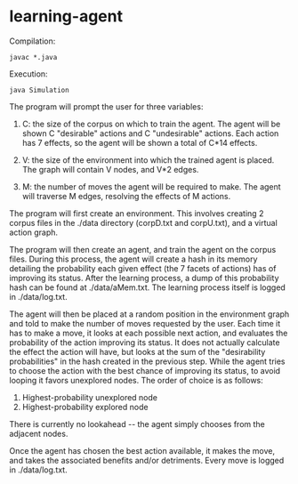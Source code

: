 learning-agent
==============
Compilation:

	javac *.java

Execution:

	java Simulation

The program will prompt the user for three variables:

1. C: the size of the corpus on which to train the agent. The agent will be shown C "desirable" actions and C "undesirable" actions. Each action has 7 effects, so the agent will be shown a total of C*14 effects.

2. V: the size of the environment into which the trained agent is placed. The graph will contain V nodes, and V*2 edges.

3. M: the number of moves the agent will be required to make. The agent will traverse M edges, resolving the effects of M actions.

The program will first create an environment. This involves creating 2 corpus files in the ./data directory (corpD.txt and corpU.txt), and a virtual action graph.

The program will then create an agent, and train the agent on the corpus files. During this process, the agent will create a hash in its memory detailing the probability each given effect (the 7 facets of actions) has of improving its status. After the learning process, a dump of this probability hash can be found at ./data/aMem.txt. The learning process itself is logged in ./data/log.txt.

The agent will then be placed at a random position in the environment graph and told to make the number of moves requested by the user. Each time it has to make a move, it looks at each possible next action, and evaluates the probability of the action improving its status. It does not actually calculate the effect the action will have, but looks at the sum of the "desirability probabilities" in the hash created in the previous step. While the agent tries to choose the action with the best chance of improving its status, to avoid looping it favors unexplored nodes. The order of choice is as follows:

1. Highest-probability unexplored node
2. Highest-probability explored node

There is currently no lookahead -- the agent simply chooses from the adjacent nodes.

Once the agent has chosen the best action available, it makes the move, and takes the associated benefits and/or detriments. Every move is logged in ./data/log.txt.
